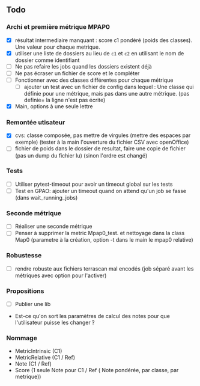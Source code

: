 ## Todo

### Archi et première métrique MPAP0

- [x] résultat intermediaire manquant : score c1 pondéré (poids des classes). Une valeur pour chaque metrique.
- [x] utiliser une liste de dossiers au lieu de `c1` et `c2` en utilisant le nom de dossier comme identifiant
- [ ] Ne pas refaire les jobs quand les dossiers existent déjà
- [ ] Ne pas écraser un fichier de score et le compléter
- [ ] Fonctionner avec des classes différentes pour chaque métrique
  - [ ] ajouter un test avec un fichier de config dans lequel : Une classe qui définie pour une métrique, mais pas dans une autre métrique. (pas definie= la ligne n'est pas écrite)
- [x] Main, options à une seule lettre

### Remontée utisateur
- [x] cvs: classe composée, pas mettre de virgules (mettre des espaces par exemple) (tester à la main l'ouverture du fichier CSV avec openOffice)
- [ ] fichier de poids dans le dossier de resultat, faire une copie de fichier (pas un dump du fichier lu) (sinon l'ordre est changé)

### Tests

- [ ] Utiliser pytest-timeout pour avoir un timeout global sur les tests
- [ ] Test en GPAO: ajouter un timeout quand on attend qu'un job se fasse (dans wait_running_jobs)

### Seconde métrique

- [ ] Réaliser une seconde métrique
- [ ] Penser à supprimer la metric Mpap0_test. et nettoyage dans la class Map0 (parametre à la création, option -t dans le main le mpap0 relative)

### Robustesse

- [ ] rendre robuste aux fichiers terrascan mal encodés (job séparé avant les métriques avec option pour l'activer)

### Propositions

- [ ] Publier une lib

- Est-ce qu'on sort les paramètres de calcul des notes pour que l'utilisateur puisse les changer ?

### Nommage

- MetricIntrinsic (C1)
- MetricRelative (C1 / Ref)
- Note (C1 / Ref)
- Score (1 seule Note pour C1 / Ref ( Note pondérée, par classe, par metrique))

